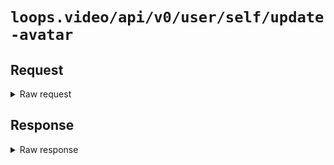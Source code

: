 # `loops.video/api/v0/user/self/update-avatar`

## Request

<details>
<summary>Raw request</summary>
<pre>
POST https://loops.video/api/v0/user/self/update-avatar HTTP/2.0
accept: application/json
content-type: multipart/form-data; boundary=Kc2pVghn7-eIjuPw-yGhJTRV3JGaCGsTxXSZX.hfQ507lDm007yb_ZEpLHGo-jmSbZjvvF
accept-encoding: gzip, deflate, br
content-length: 59251
user-agent: Loops/7 CFNetwork/1568.200.51 Darwin/24.1.0
accept-language: en-US,en;q=0.9
authorization: Bearer [[ redacted ]]

--

content-disposition: form-data; name="avatar"; filename="7B434023-5802-451D-B2D6-496358978283.png"; filename*=utf-8''7B434023-5802-451D-B2D6-496358978283.png
content-type: image/png


[[ raw image data ]]
--
</pre>
</details>

## Response

<details>
<summary>Raw response</summary>
<pre>
HTTP/2.0 200 
date: Fri, 08 Nov 2024 22:55:30 GMT
content-type: application/json
vary: Accept-Encoding
cache-control: no-cache, private
access-control-allow-origin: *
x-frame-options: SAMEORIGIN
x-xss-protection: 1; mode=block
x-content-type-options: nosniff
cf-cache-status: DYNAMIC
report-to: {"endpoints":[{"url":"https:\/\/a.nel.cloudflare.com\/report\/v4?s=RZnQNTxbqsSnM5Doj80pM%2FNhm%2F1M2GLD7IWy7wlVwkA4jCuk7GuNcJYA2nRc6dmGQlg5fwDrNRer5sIkVnZjfG3WVCWHT8VqD4gVlcf07KLIdl21jpB%2FsWUtXLSUPJd5T8nLuXoi5v5P%2Fg%3D%3D"}],"group":"cf-nel","max_age":604800}
nel: {"success_fraction":0,"report_to":"cf-nel","max_age":604800}
server: cloudflare
cf-ray: 8df926a4da739f52-FRA
alt-svc: h3=":443"; ma=86400
server-timing: cfL4;desc="?proto=TCP&rtt=22475&sent=57&recv=64&lost=0&retrans=0&sent_bytes=9161&recv_bytes=60498&delivery_rate=229445&cwnd=4&unsent_bytes=0&cid=aad1ebb5051eb5cb&ts=15093&x=0"
content-length: 373

{"id":"80229455741718528","name":"pixeldesu","avatar":"https:\/\/loopsusercontent.com\/avatars\/80229455741718528\/v0.jpg","username":"pixeldesu","is_owner":false,"bio":"<img src=\"test.png\" onerror=\"alert(1)\"\/>","post_count":1,"follower_count":0,"following_count":0,"url":"https:\/\/loops.video\/@pixeldesu","is_blocking":null,"created_at":"2024-11-04T20:45:05+00:00"}
</pre>
</details>